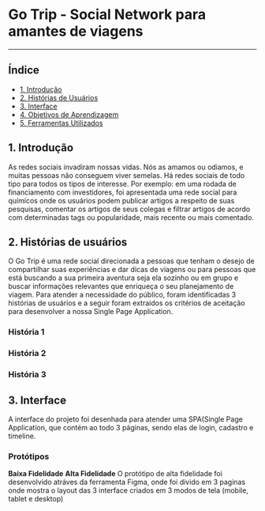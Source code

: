 # Go Trip - Social Network para amantes de viagens

---

## Índice

- [1. Introdução](#1-introdução)
- [2. Histórias de Usuários](#2-histórias-de-usuários)
- [3. Interface](#3-interface)
- [4. Objetivos de Aprendizagem](#4-objetivos-de-aprendizagem)
- [5. Ferramentas Utilizados](#7-ferramentas-utilizadas)

## 1. Introdução

As redes sociais invadiram nossas vidas. Nós as amamos ou odiamos, e muitas pessoas não conseguem viver semelas.
Há redes sociais de todo tipo para todos os tipos de interesse. Por exemplo: em uma rodada de financiamento com investidores, foi apresentada uma rede social para químicos onde os usuários podem publicar artigos a respeito de suas pesquisas, comentar os artigos de seus colegas e filtrar artigos de acordo com determinadas tags ou popularidade, mais recente ou mais comentado.

## 2. Histórias de usuários

O Go Trip é uma rede social direcionada a pessoas que tenham o desejo de compartilhar suas experiências e dar dicas de viagens ou para pessoas que está buscando a sua primeira aventura seja ela sozinho ou em grupo e buscar informações relevantes que enriqueça o seu planejamento de viagem. Para atender a necessidade do público, foram identificadas 3 histórias de usuários e a seguir foram extraidos os critérios de aceitação para desenvolver a nossa Single Page Application.

### História 1

### História 2

### História 3

## 3. Interface

A interface do projeto foi desenhada para atender uma SPA(Single Page Application, que contém ao todo 3 páginas, sendo elas de login, cadastro e timeline.

### Protótipos

**Baixa Fidelidade**
**Alta Fidelidade**
O protótipo de alta fidelidade foi desenvolvido atráves da ferramenta Figma, onde foi divido em 3 paginas onde mostra o layout das 3 interface criados em 3 modos de tela (mobile, tablet e desktop)

